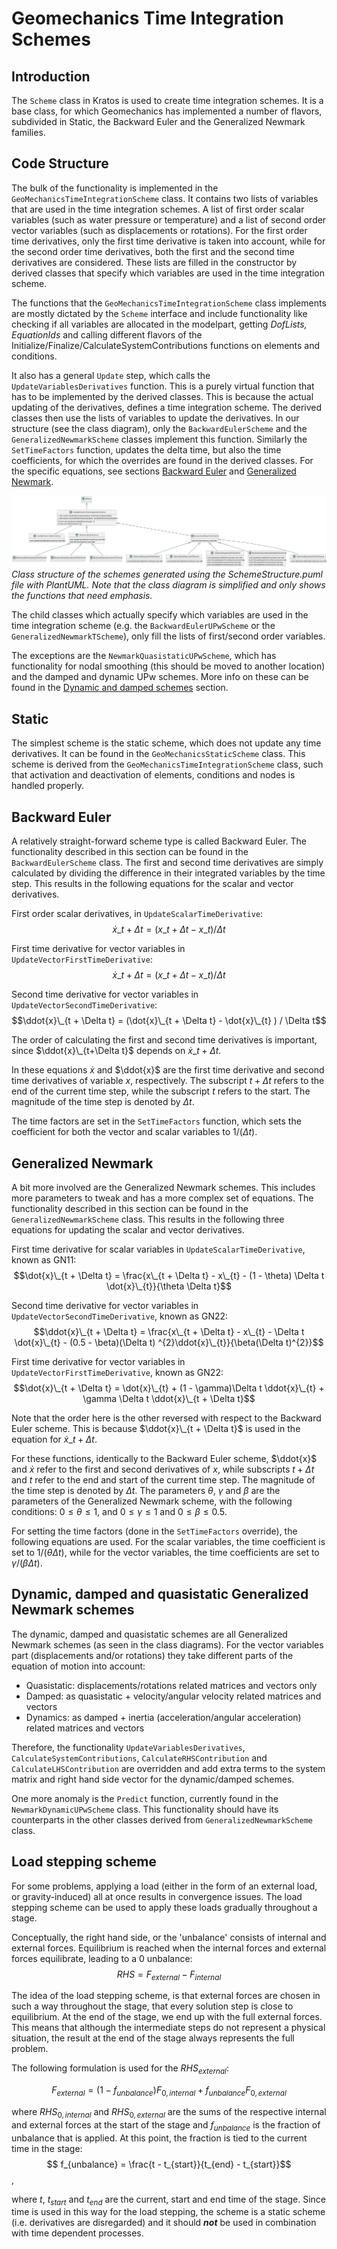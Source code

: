 # Geomechanics Time Integration Schemes

## Introduction

The `Scheme` class in Kratos is used to create time integration schemes. It is a base class, for which Geomechanics
has implemented a number of flavors, subdivided in Static, the Backward Euler and the Generalized Newmark families.

## Code Structure

The bulk of the functionality is implemented in the `GeoMechanicsTimeIntegrationScheme` class. It contains two lists of
variables that are used in the time integration schemes. A list of first order scalar variables (such as water pressure
or temperature) and a list of second order vector variables (such as displacements or rotations). For the first order
time derivatives, only the first time derivative is taken into account, while for the second order time derivatives,
both the first and the second time derivatives are considered. These lists are filled in the constructor by derived
classes that specify which variables are used in the time integration scheme.

The functions that the `GeoMechanicsTimeIntegrationScheme` class implements are mostly dictated by the `Scheme`
interface and include functionality like checking if all variables are allocated in the modelpart, getting _DofLists,
EquationIds_ and calling different flavors of the Initialize/Finalize/CalculateSystemContributions functions on elements
and conditions.

It also has a general `Update` step, which calls the `UpdateVariablesDerivatives` function. This is a purely virtual
function that has to be implemented by the derived classes. This is because the actual updating of the derivatives,
defines a time integration scheme. The derived classes then use the lists of variables to update the derivatives. In our
structure (see the class diagram), only the `BackwardEulerScheme` and the `GeneralizedNewmarkScheme` classes implement
this function. Similarly the `SetTimeFactors` function, updates the delta time, but also the time coefficients, for
which the overrides are found in the derived classes. For the specific equations, see
sections [Backward Euler](#backward-euler) and [Generalized Newmark](#generalized-newmark).

![SchemeStructure.svg](SchemeStructure.svg)
_Class structure of the schemes generated using the SchemeStructure.puml file with PlantUML. Note that the class diagram
is simplified and only shows the functions that need emphasis._

The child classes which actually specify which variables are used in the time integration scheme (e.g.
the `BackwardEulerUPwScheme` or the `GeneralizedNewmarkTScheme`), only fill the lists of first/second order variables.

The exceptions are the `NewmarkQuasistaticUPwScheme`, which has functionality for nodal smoothing (this should be moved
to another location) and the damped and dynamic UPw schemes. More info on these can be found in
the [Dynamic and damped schemes](#dynamic-and-damped-schemes) section.

## Static

The simplest scheme is the static scheme, which does not update any time derivatives. It can be found in the
`GeoMechanicsStaticScheme` class. This scheme is derived from the `GeoMechanicsTimeIntegrationScheme` class, such that 
activation and deactivation of elements, conditions and nodes is handled properly.

## Backward Euler

A relatively straight-forward scheme type is called Backward Euler. The functionality described in this section can be 
found in the `BackwardEulerScheme` class. The first and second time derivatives are simply calculated by dividing the
difference in their integrated variables by the time step. This results in the following equations for the scalar and
vector derivatives.

First order scalar derivatives, in `UpdateScalarTimeDerivative`:
$$\dot{x}\_{t + \Delta t} = (x\_{t + \Delta t} - x\_{t} ) / \Delta t$$

First time derivative for vector variables in `UpdateVectorFirstTimeDerivative`:
$$\dot{x}\_{t + \Delta t} = (x\_{t + \Delta t} - x\_{t} ) / \Delta t$$

Second time derivative for vector variables in `UpdateVectorSecondTimeDerivative`:
$$\ddot{x}\_{t + \Delta t} = (\dot{x}\_{t + \Delta t} - \dot{x}\_{t} ) / \Delta t$$

The order of calculating the first and second time derivatives is important, since $\ddot{x}\_{t+\Delta t}$ depends on
$\dot{x}\_{t + \Delta t}$.

In these equations $\dot{x}$ and $\ddot{x}$ are the first time derivative and second time derivatives of variable $x$,
respectively. The subscript $t + \Delta t$ refers to the end of the current time step, while the subscript $t$ refers to
the start. The magnitude of the time step is denoted by $\Delta t$.

The time factors are set in the `SetTimeFactors` function, which sets the coefficient for both the vector and scalar
variables to $1/(\Delta t)$.

## Generalized Newmark

A bit more involved are the Generalized Newmark schemes. This includes more parameters to tweak and has a more complex
set of equations. The functionality described in this section can be found in the `GeneralizedNewmarkScheme` class. This
results in the following three equations for updating the scalar and vector derivatives.

First time derivative for scalar variables in `UpdateScalarTimeDerivative`, known as GN11:
$$\dot{x}\_{t + \Delta t} = \frac{x\_{t + \Delta t} - x\_{t} - (1 - \theta) \Delta t \dot{x}\_{t}}{\theta \Delta t}$$

Second time derivative for vector variables in `UpdateVectorSecondTimeDerivative`, known as GN22:
$$\ddot{x}\_{t + \Delta t} = \frac{x\_{t + \Delta t} - x\_{t} - \Delta t \dot{x}\_{t} - (0.5 - \beta)(\Delta t)
^{2}\ddot{x}\_{t}}{\beta(\Delta t)^{2}}$$

First time derivative for vector variables in `UpdateVectorFirstTimeDerivative`, known as GN22:
$$\dot{x}\_{t + \Delta t} = \dot{x}\_{t} + (1 - \gamma)\Delta t \ddot{x}\_{t} + \gamma \Delta t \ddot{x}\_{t + \Delta
t}$$

Note that the order here is the other reversed with respect to the Backward Euler scheme. This is because
$\ddot{x}\_{t + \Delta t}$ is used in the equation for $\dot{x}\_{t + \Delta t}$.

For these functions, identically to the Backward Euler scheme, $\ddot{x}$ and $\dot{x}$ refer to the first and second
derivatives of $x$, while subscripts $t + \Delta t$ and $t$ refer to the end and start of the current time step. The
magnitude of the time step is denoted by $\Delta t$. The parameters $\theta$, $\gamma$ and $\beta$ are the parameters of
the Generalized Newmark scheme, with the following conditions: $0\le\theta\le 1$, and $0\le\gamma\le 1$ and
$0\le\beta\le 0.5$.

For setting the time factors (done in the `SetTimeFactors` override), the following equations are used. For the scalar
variables, the time coefficient is set to $1/(\theta\Delta t)$, while for the vector variables, the time coefficients
are set to $\gamma / (\beta \Delta t)$.

## Dynamic, damped and quasistatic Generalized Newmark schemes

The dynamic, damped and quasistatic schemes are all Generalized Newmark schemes (as seen in the class diagrams). For the
vector variables part (displacements and/or rotations) they take different parts of the equation of motion into account:
- Quasistatic: displacements/rotations related matrices and vectors only
- Damped: as quasistatic + velocity/angular velocity related matrices and vectors
- Dynamics: as damped + inertia (acceleration/angular acceleration) related matrices and vectors

Therefore, the functionality `UpdateVariablesDerivatives`, `CalculateSystemContributions`, `CalculateRHSContribution`
and `CalculateLHSContribution` are overridden and add extra terms to the system matrix and right hand side vector for
the dynamic/damped schemes.

One more anomaly is the `Predict` function, currently found in the `NewmarkDynamicUPwScheme` class. This functionality
should have its counterparts in the other classes derived from `GeneralizedNewmarkScheme` class.


## Load stepping scheme


For some problems, applying a load (either in the form of an external load, or gravity-induced) all at once results in convergence issues. The load stepping scheme can be used to apply these loads gradually throughout a stage. 

Conceptually, the right hand side, or the 'unbalance' consists of internal and external forces. Equilibrium is reached when the internal forces and external forces equilibrate, leading to a 0 unbalance:
$$RHS = F_{external} - F_{internal}$$

The idea of the load stepping scheme, is that external forces are chosen in such a way throughout the stage, that every solution step is close to equilibrium. At the end of the stage, we end up with the full external forces. This means that although the intermediate steps do not represent a physical situation, the result at the end of the stage always represents the full problem.

The following formulation is used for the $RHS_{external}$:

$$F_{external} =  (1 - f_{unbalance}) F_{0, internal}+ f_{unbalance} F_{0, external}$$

where $RHS_{0,internal}$ and $RHS_{0,external}$ are the sums of the respective internal and external forces at the start of the stage and $f_{unbalance}$ is the fraction of unbalance that is applied. At this point, the fraction is tied to the current time in the stage:
$$ f_{unbalance} = \frac{t - t_{start}}{t_{end} - t_{start}}$$,

where $t$, $t_{start}$ and $t_{end}$ are the current, start and end time of the stage. Since time is used in this way for the load stepping, the scheme is a static scheme (i.e. derivatives are disregarded) and it should **_not_** be used in combination with time dependent processes. 
